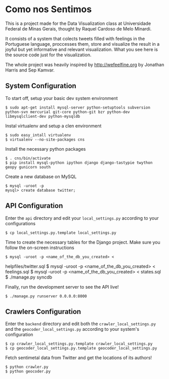 Como nos Sentimos
=================

This is a project made for the Data Visualization class at Universidade
Federal de Minas Gerais, thought by Raquel Cardoso de Melo Minardi.

It consists of a system that colects tweets filled with feelings in the
Portuguese language, proccesses them, store and visualize the result in
a joyful but yet informative and relevant visualization. What you see
here is the source code just for the visualization.

The whole project was heavily inspired by http://wefeelfine.org by
Jonathan Harris and Sep Kamvar.


System Configuration
--------------------

To start off, setup your basic dev system environment

    $ sudo apt-get install mysql-server python-setuptools subversion python-svn mercurial git-core python-git bzr python-dev libmysqlclient-dev python-mysqldb

Instal virtualenv and setup a clen environment

    $ sudo easy_intall virtualenv
    $ virtualenv --no-site-packages cns

Install the necessary python packages

    $ . cns/bin/activate
    $ pip install mysql-python ipython django django-tastypie twython geopy gunicorn south

Create a new database on MySQL

    $ mysql -uroot -p
    mysql> create database twitter;


API Configuration
-----------------

Enter the `api` directory and edit your `local_settings.py`
according to your configurations

    $ cp local_settings.py.template local_settings.py

Time to create the necessary tables for the Django project. Make sure
you follow the on-screen instructions

    $ mysql -uroot -p <name_of_the_db_you_created> <
helpfiles/twitter.sql
    $ mysql -uroot -p <name_of_the_db_you_created> < feelings.sql
    $ mysql -uroot -p <name_of_the_db_you_created> < states.sql
    $ ./manage.py syncdb

Finally, run the development server to see the API live!

    $ ./manage.py runserver 0.0.0.0:8000


Crawlers Configuration
----------------------

Enter the `backend` directory and edit both the `crawler_local_settings.py` and the `geocoder_local_settings.py` according to your system's configuration

    $ cp crawler_local_settings.py.template crawler_local_settings.py
    $ cp geocoder_local_settings.py.template geocoder_local_settings.py

Fetch sentimetal data from Twitter and get the locations of its authors!

    $ python crawler.py
    $ python geocoder.py

